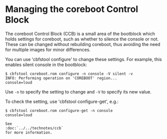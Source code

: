 # Managing the coreboot Control Block

The coreboot Control Block (CCB) is a small area of the bootblock which holds
settings for coreboot, such as whether to silence the console or not. These can
be changed without rebuilding coreboot, thus avoiding the need for multiple
images for minor differences.

You can use 'cbfstool configure' to change these settings. For example, this
enables silent console in the bootblock:
```
$ cbfstool coreboot.rom configure -n console -V silent -v
INFO: Performing operation on 'COREBOOT' region...
console=loud
```

Use `-n` to specify the setting to change and `-V` to specify its new value.

To check the setting, use 'cbfstool configure-get', e.g.:

```
$ cbfstool coreboot.rom configure-get -n console
console=loud
```

```eval_rst
See
:doc:`../../technotes/ccb`
for more information.
```

